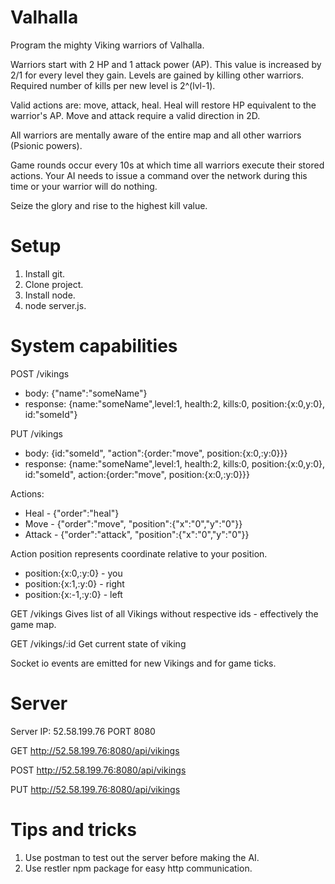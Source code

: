 # Valhalla
Program the mighty Viking warriors of Valhalla.

Warriors start with 2 HP and 1 attack power (AP). This value is increased by 2/1 for every level they gain. Levels are gained by killing other warriors. Required number of kills per new level is 2^(lvl-1).

Valid actions are: move, attack, heal. Heal will restore HP equivalent to the warrior's AP. Move and attack require a valid direction in 2D.

All warriors are mentally aware of the entire map and all other warriors (Psionic powers).

Game rounds occur every 10s at which time all warriors execute their stored actions. Your AI needs to issue a command over the network during this time or your warrior will do nothing.

Seize the glory and rise to the highest kill value.

# Setup
1. Install git.
2. Clone project.
3. Install node.
4. node server.js.

# System capabilities
POST /vikings
- body: {"name":"someName"}
- response: {name:"someName",level:1, health:2, kills:0, position:{x:0,y:0}, id:"someId"}

PUT /vikings
- body: {id:"someId", "action":{order:"move", position:{x:0,:y:0}}}
- response: {name:"someName",level:1, health:2, kills:0, position:{x:0,y:0}, id:"someId", action:{order:"move", position:{x:0,:y:0}}}

Actions:
- Heal - {"order":"heal"}
- Move - {"order":"move", "position":{"x":"0","y":"0"}}
- Attack - {"order":"attack", "position":{"x":"0","y":"0"}}

Action position represents coordinate relative to your position.
-  position:{x:0,:y:0} - you
-  position:{x:1,:y:0} - right
-  position:{x:-1,:y:0} - left

GET /vikings
Gives list of all Vikings without respective ids - effectively the game map.

GET /vikings/:id
Get current state of viking

Socket io events are emitted for new Vikings and for game ticks.

# Server
Server IP: 52.58.199.76 PORT 8080

GET http://52.58.199.76:8080/api/vikings

POST http://52.58.199.76:8080/api/vikings

PUT http://52.58.199.76:8080/api/vikings

# Tips and tricks
1. Use postman to test out the server before making the AI.
2. Use restler npm package for easy http communication.